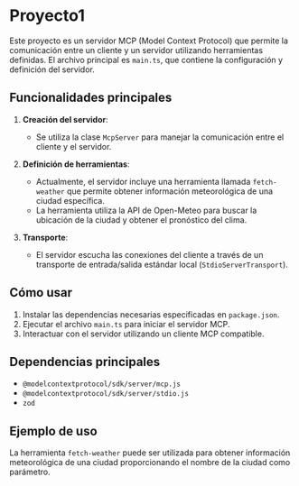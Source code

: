 # Proyecto1

Este proyecto es un servidor MCP (Model Context Protocol) que permite la comunicación entre un cliente y un servidor utilizando herramientas definidas. El archivo principal es `main.ts`, que contiene la configuración y definición del servidor.

## Funcionalidades principales

1. **Creación del servidor**: 
   - Se utiliza la clase `McpServer` para manejar la comunicación entre el cliente y el servidor.

2. **Definición de herramientas**:
   - Actualmente, el servidor incluye una herramienta llamada `fetch-weather` que permite obtener información meteorológica de una ciudad específica.
   - La herramienta utiliza la API de Open-Meteo para buscar la ubicación de la ciudad y obtener el pronóstico del clima.

3. **Transporte**:
   - El servidor escucha las conexiones del cliente a través de un transporte de entrada/salida estándar local (`StdioServerTransport`).

## Cómo usar

1. Instalar las dependencias necesarias especificadas en `package.json`.
2. Ejecutar el archivo `main.ts` para iniciar el servidor MCP.
3. Interactuar con el servidor utilizando un cliente MCP compatible.

## Dependencias principales

- `@modelcontextprotocol/sdk/server/mcp.js`
- `@modelcontextprotocol/sdk/server/stdio.js`
- `zod`

## Ejemplo de uso

La herramienta `fetch-weather` puede ser utilizada para obtener información meteorológica de una ciudad proporcionando el nombre de la ciudad como parámetro.